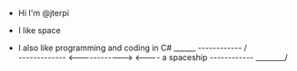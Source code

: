 - Hi I'm @jterpi
- I like space

- I also like programming and coding in C# 
                    ______
------------      /        \
  ------------- <------------>           <---- a spaceship
------------      \________/

                      
                       
